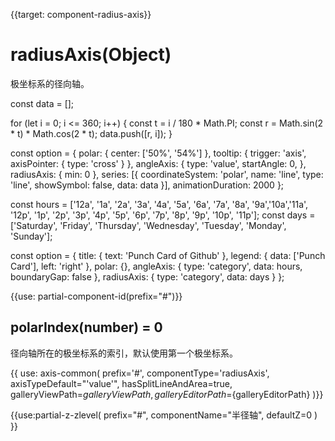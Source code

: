 
{{target: component-radius-axis}}

# radiusAxis(Object)

极坐标系的径向轴。

<ExampleBaseOption name="two-number-axis" title="双数值轴" title-en="Tow Number Axes">
const data = [];

for (let i = 0; i <= 360; i++) {
    const t = i / 180 * Math.PI;
    const r = Math.sin(2 * t) * Math.cos(2 * t);
    data.push([r, i]);
}

const option = {
    polar: {
        center: ['50%', '54%']
    },
    tooltip: {
        trigger: 'axis',
        axisPointer: {
            type: 'cross'
        }
    },
    angleAxis: {
        type: 'value',
        startAngle: 0,
    },
    radiusAxis: {
        min: 0
    },
    series: [{
        coordinateSystem: 'polar',
        name: 'line',
        type: 'line',
        showSymbol: false,
        data: data
    }],
    animationDuration: 2000
};
</ExampleBaseOption>

<ExampleBaseOption name="two-category-axis" title="双类目轴" title-en="Tow Category Axes">

const hours = ['12a', '1a', '2a', '3a', '4a', '5a', '6a',
        '7a', '8a', '9a','10a','11a',
        '12p', '1p', '2p', '3p', '4p', '5p',
        '6p', '7p', '8p', '9p', '10p', '11p'];
const days = ['Saturday', 'Friday', 'Thursday',
        'Wednesday', 'Tuesday', 'Monday', 'Sunday'];

const option = {
    title: {
        text: 'Punch Card of Github'
    },
    legend: {
        data: ['Punch Card'],
        left: 'right'
    },
    polar: {},
    angleAxis: {
        type: 'category',
        data: hours,
        boundaryGap: false
    },
    radiusAxis: {
        type: 'category',
        data: days
    }
};
</ExampleBaseOption>

{{use: partial-component-id(prefix="#")}}

## polarIndex(number) = 0

径向轴所在的极坐标系的索引，默认使用第一个极坐标系。

{{ use: axis-common(
    prefix='#',
    componentType='radiusAxis',
    axisTypeDefault="'value'",
    hasSplitLineAndArea=true,
    galleryViewPath=${galleryViewPath},
    galleryEditorPath=${galleryEditorPath}
)}}


{{use:partial-z-zlevel(
    prefix="#",
    componentName="半径轴",
    defaultZ=0
) }}
